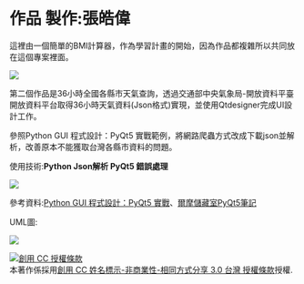 # 作品 製作:張皓偉
這裡由一個簡單的BMI計算器，作為學習計畫的開始，因為作品都複雜所以共同放在這個專案裡面。

<img src="https://i.imgur.com/pwx08CE.png"></img>



第二個作品是36小時全國各縣市天氣查詢，透過交通部中央氣象局-開放資料平臺開放資料平台取得36小時天氣資料(Json格式)實現，並使用Qtdesigner完成UI設計工作。

參照Python GUI 程式設計：PyQt5 實戰範例，將網路爬蟲方式改成下載json並解析，改善原本不能獲取台灣各縣市資料的問題。

使用技術:<b>Python Json解析 PyQt5 錯誤處理 </b>

<img src="https://i.imgur.com/BT2h8nK.png"></img>






參考資料:<a href="https://www.books.com.tw/products/0010787989">Python GUI 程式設計：PyQt5 實戰</a>、<a href="http://elmer-storage.blogspot.com/2018/07/python.html">爾摩儲藏室PyQt5筆記</a>

UML圖:

<img src="https://i.imgur.com/gJzIaMT.jpg"></img>


<a rel="license" href="http://creativecommons.org/licenses/by-nc-sa/3.0/tw/"><img alt="創用 CC 授權條款" style="border-width:0" src="https://i.creativecommons.org/l/by-nc-sa/3.0/tw/88x31.png" /></a><br />本著作係採用<a rel="license" href="http://creativecommons.org/licenses/by-nc-sa/3.0/tw/">創用 CC 姓名標示-非商業性-相同方式分享 3.0 台灣 授權條款</a>授權.

